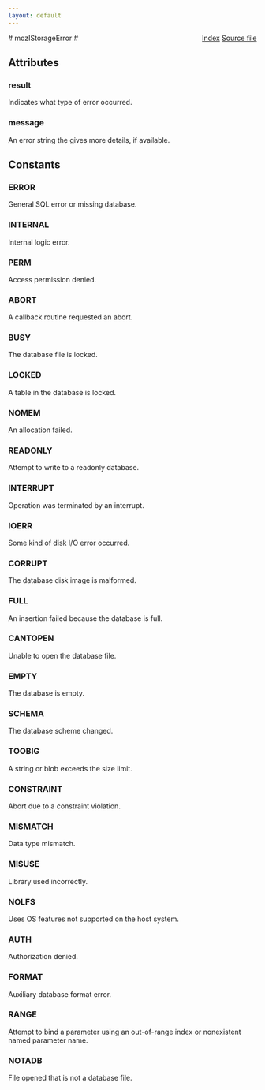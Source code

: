 ```yaml
---
layout: default
---
```

<div class='links' style='float:right'><a href="../index.html">Index</a>
<a href="http://dxr.mozilla.org/mozilla-central/source/storage/public/mozIStorageError.idl">Source file</a>
</div>
# mozIStorageError #

## Attributes ##

### result ###
  
Indicates what type of error occurred.  
  

### message ###
  
An error string the gives more details, if available.  
  

## Constants ##

### ERROR ###
  
General SQL error or missing database.  
  

### INTERNAL ###
  
Internal logic error.  
  

### PERM ###
  
Access permission denied.  
  

### ABORT ###
  
A callback routine requested an abort.  
  

### BUSY ###
  
The database file is locked.  
  

### LOCKED ###
  
A table in the database is locked.  
  

### NOMEM ###
  
An allocation failed.  
  

### READONLY ###
  
Attempt to write to a readonly database.  
  

### INTERRUPT ###
  
Operation was terminated by an interrupt.  
  

### IOERR ###
  
Some kind of disk I/O error occurred.  
  

### CORRUPT ###
  
The database disk image is malformed.  
  

### FULL ###
  
An insertion failed because the database is full.  
  

### CANTOPEN ###
  
Unable to open the database file.  
  

### EMPTY ###
  
The database is empty.  
  

### SCHEMA ###
  
The database scheme changed.  
  

### TOOBIG ###
  
A string or blob exceeds the size limit.  
  

### CONSTRAINT ###
  
Abort due to a constraint violation.  
  

### MISMATCH ###
  
Data type mismatch.  
  

### MISUSE ###
  
Library used incorrectly.  
  

### NOLFS ###
  
Uses OS features not supported on the host system.  
  

### AUTH ###
  
Authorization denied.  
  

### FORMAT ###
  
Auxiliary database format error.  
  

### RANGE ###
  
Attempt to bind a parameter using an out-of-range index or nonexistent  
named parameter name.  
  

### NOTADB ###
  
File opened that is not a database file.  
  
